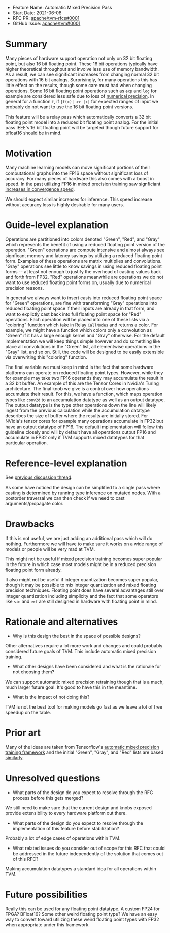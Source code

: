 - Feature Name: Automatic Mixed Precision Pass
- Start Date: 2021-06-08 
- RFC PR: [apache/tvm-rfcs#0001](https://github.com/apache/tvm-rfcs/pull/0002)
- GitHub Issue: [apache/tvm#0001](https://github.com/apache/tvm/issues/0002)

# Summary
[summary]: #summary

Many pieces of hardware support operation not only on 32 bit floating point, but also 16 bit floating point. 
These 16 bit operations typically have higher theoretical throughput and involve less use of memory bandwidth.
As a result, we can see significant increases from changing normal 32 bit operations with 16 bit analogs. 
Surprisingly, for many operations this has little effect on the results, though some care must had when changing 
operations. Some 16 bit floating point operations such as `exp` and `log` for example are considered less safe 
due to loss of [numerical precision](https://on-demand.gputechconf.com/gtcdc/2019/pdf/dc91247-automatic-mixed-precision-in-tensorflow.pdf). 
In general for a function `f`, if `|f(x)| >> |x|` for expected 
ranges of input we probably do not want to use the 16 bit floating point versions.

This feature will be a relay pass which automatically converts a 32 bit floating point model into a reduced bit 
floating point analog. For the initial pass IEEE's 16 bit floating point will be targeted though future support
for bfloat16 should be in mind.

# Motivation
[motivation]: #motivation

Many machine learning models can move significant portions of their computational graphs into the FP16 space 
without significant loss of accuracy. For many pieces of hardware this also comes with a boost in speed. In 
the past utilizing FP16 in mixed precision training saw signficiant [increases in convergence speed](https://pytorch.org/blog/accelerating-training-on-nvidia-gpus-with-pytorch-automatic-mixed-precision/). 

We should expect similar increases for inference. This speed increase without accuracy loss is highly desirable
for many users.

# Guide-level explanation
[guide-level-explanation]: #guide-level-explanation

Operations are partitioned into colors denoted "Green", "Red", and "Gray" which represents the benefit 
of using a reduced floating point version of the operation. "Green" operations are compute intensive
and almost always see signficant memory and latency savings by utilizing a reduced floating point form.
Examples of these operations are matrix multiplies and convolutions. "Gray" operations see little to 
know savings in using reduced floating point forms -- at least not enough to justify the overhead of 
casting values back and forth from FP32. "Red" operations meanwhile are operations we do not want to 
use reduced floating point forms on, usually due to numerical precision reasons.

In general we always want to insert casts into reduced floating point space for "Green" operations, 
are fine with transforming "Gray" operations into reduced floating point space if their inputs are already
in that form, and want to explictly cast back into full floating point space for "Red" operations. 
Each operation will be placed into one of these lists via a "coloring" function which take in Relay `CallNodes`
and returns a color. For example, we might have a function which colors only a convolution as "Green" if it 
has a large enough kernel and "Gray" otherwise. For the default implementation we will keep things simple
however and do something like place all convolutions in the "Green" list, all elementwise operations in 
the "Gray" list, and so on. Still, the code will be designed to be easily extensible via overwriting 
this "coloring" function.

The final variable we must keep in mind is the fact that some hardware platforms can operate on reduced
floating point types. However, while they for example may take two FP16 operands they may accumulate the 
result in a 32 bit buffer. An example of this are the Tensor Cores in Nvidia's Turing architecture. 
The final knob we give is a control over how operations accumulate their result. For this, we have 
a function, which maps operation types like `conv2d` to an accumulation datatype as well as an output 
datatype. The output datatype is the type other operations down the line will likely ingest from the previous
calculation while the accumulation datatype describes the size of buffer where the results are initially
stored. For NVidia's tensor cores for example many operations accumulate in FP32 but have an output datatype
of FP16. The default implementation will follow this guideline closely and will by default have all 
operations output FP16 and accumulate in FP32 only if TVM supports mixed datatypes for that particular
operation.

# Reference-level explanation
[reference-level-explanation]: #reference-level-explanation

See [previous discussion thread](https://discuss.tvm.apache.org/t/rfc-relay-fp32-fp16-model-support/9994).

As some have noticed the design can be simplified to a single pass where casting is determined by
running type inference on mutated nodes. With a postorder traversal we can then check if we need to 
cast arguments/propagate color.

# Drawbacks
[drawbacks]: #drawbacks

If this is not useful, we are just adding an additional pass which will do nothing. Furthermore we 
will have to make sure it works on a wide range of models or people will be very mad at TVM.

This might not be useful if mixed precision training becomes super popular in the future in which 
case most models might be in a reduced precision floating point form already.

It also might not be useful if integer quantization becomes super popular, though it may be possible
to mix integer quantization and mixed floating precision techniques. Floating point does have 
several advantages still over integer quantization including simplicity and the fact that some 
operators like `sin` and `erf` are still designed in hardware with floating point in mind.

# Rationale and alternatives
[rationale-and-alternatives]: #rationale-and-alternatives

- Why is this design the best in the space of possible designs?

Other alternatives require a lot more work and changes and could probably considered future goals of TVM.
This include automatic mixed precision training.

- What other designs have been considered and what is the rationale for not choosing them?

We can support automatic mixed precision retraining though that is a much, much larger future goal. It's
good to have this in the meantime.

- What is the impact of not doing this?

TVM is not the best tool for making models go fast as we leave a lot of free speedup on the table.

# Prior art
[prior-art]: #prior-art

Many of the ideas are taken from Tensorflow's [automatic mixed precision training framework](https://on-demand.gputechconf.com/gtcdc/2019/pdf/dc91247-automatic-mixed-precision-in-tensorflow.pdf)
and the initial "Green", "Gray", and "Red" lists are based [similarly](github.com/tensorflow/tensorflow/blob/v2.5.0/tensorflow/core/grappler/optimizers/auto_mixed_precision_lists.h). 

# Unresolved questions
[unresolved-questions]: #unresolved-questions

- What parts of the design do you expect to resolve through the RFC process before this gets merged?

We still need to make sure that the current design and knobs exposed provide extensibility to every hardware platform out there.

- What parts of the design do you expect to resolve through the implementation of this feature before stabilization?

Probably a lot of edge cases of operations within TVM.

- What related issues do you consider out of scope for this RFC that could be addressed in the future 
  independently of the solution that comes out of this RFC?

Making accumulation datatypes a standard idea for all operations within TVM.

# Future possibilities
[future-possibilities]: #future-possibilities

Really this can be used for any floating point datatype. A custom FP24 for FPGA? 
BFloat16? Some other weird floating point type? We have an easy way to convert 
toward utilizing these weird floating point types with FP32 when appropriate
under this framework.
